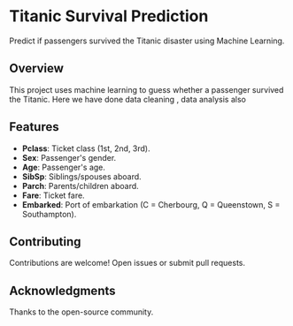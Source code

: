 # Titanic Survival Prediction

Predict if passengers survived the Titanic disaster using Machine Learning.

## Overview

This project uses machine learning to guess whether a passenger survived the Titanic. 
Here we have done data cleaning , data analysis also

## Features

- **Pclass**: Ticket class (1st, 2nd, 3rd).
- **Sex**: Passenger's gender.
- **Age**: Passenger's age.
- **SibSp**: Siblings/spouses aboard.
- **Parch**: Parents/children aboard.
- **Fare**: Ticket fare.
- **Embarked**: Port of embarkation (C = Cherbourg, Q = Queenstown, S = Southampton).


## Contributing
Contributions are welcome! Open issues or submit pull requests.

## Acknowledgments
Thanks to the open-source community.
